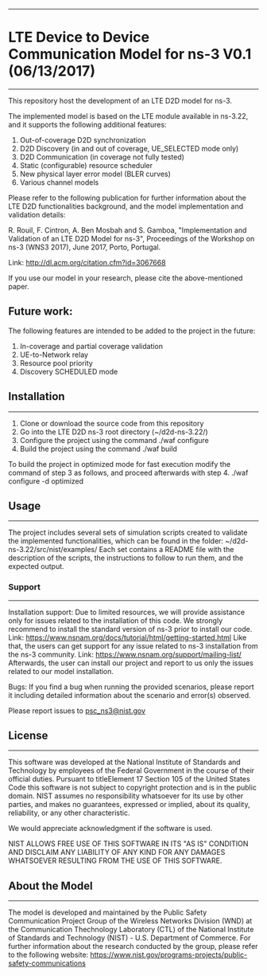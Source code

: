 -------------------------------------------------------------------------------
#      LTE Device to Device Communication Model for ns-3  V0.1 (06/13/2017)
-------------------------------------------------------------------------------

This repository host the development of an LTE D2D model for ns-3. 

The implemented model is based on the LTE module available in ns-3.22, and it 
supports the following additional features:

1. Out-of-coverage D2D synchronization
2. D2D Discovery (in and out of coverage, UE_SELECTED mode only)
3. D2D Communication (in coverage not fully tested)
4. Static (configurable) resource scheduler 
5. New physical layer error model (BLER curves)
6. Various channel models


Please refer to the following publication for further information about the
LTE D2D functionalities background, and the model implementation and validation
details:

R. Rouil, F. Cintron, A. Ben Mosbah and S. Gamboa, "Implementation and 
Validation of an LTE D2D Model for ns-3", Proceedings of the Workshop
on ns-3 (WNS3 2017), June 2017, Porto, Portugal.

Link: http://dl.acm.org/citation.cfm?id=3067668

If you use our model in your research, please cite the above-mentioned paper.

## Future work:
The following features are intended to be added to the project in the future: 

1. In-coverage and partial coverage validation
2. UE-to-Network relay
3. Resource pool priority 
4. Discovery SCHEDULED mode


## Installation
------------

1. Clone or download the source code from this repository 
2. Go into the LTE D2D ns-3 root directory (~/d2d-ns-3.22/) 
3. Configure the project using the command 
  ./waf configure  
4. Build the project using the command
  ./waf build

To build the project in optimized mode for fast execution modify the command
of step 3 as follows, and proceed afterwards with step 4. 
  ./waf configure -d optimized 
  
## Usage
-----

The project includes several sets of simulation scripts created to validate
the implemented functionalities, which can be found in the folder: 
~/d2d-ns-3.22/src/nist/examples/
Each set contains a README file with the description of the scripts, the
instructions to follow to run them, and the expected output.  

### Support
-------

Installation support:
Due to limited resources, we will provide assistance only for issues
related to the installation of this code. 
We strongly recommend to install the standard version of ns-3 prior to install
our code. 
   Link: https://www.nsnam.org/docs/tutorial/html/getting-started.html
Like that, the users can get support for any issue related to ns-3 installation
from the ns-3 community. 
   Link: https://www.nsnam.org/support/mailing-list/
Afterwards, the user can install our project and report to us only the issues
related to our model installation.

Bugs:
If you find a bug when running the provided scenarios, please report it
including detailed information about the scenario and error(s) observed.

Please report issues to psc_ns3@nist.gov


## License
-------

This software was developed at the National Institute of Standards and 
Technology by employees of the Federal Government in the course of their
official duties. Pursuant to titleElement 17 Section 105 of the United States
Code this software is not subject to copyright protection and is in the public
domain. NIST assumes no responsibility whatsoever for its use by other parties,
and makes no guarantees, expressed or implied, about its quality, reliability,
or any other characteristic. 

We would appreciate acknowledgment if the software is used.  

NIST ALLOWS FREE USE OF THIS SOFTWARE IN ITS "AS IS" CONDITION AND DISCLAIM ANY
LIABILITY OF ANY KIND FOR ANY DAMAGES WHATSOEVER RESULTING FROM THE USE OF 
THIS SOFTWARE.                     

## About the Model
---------------
The model is developed and maintained by the Public Safety Communication 
Project Group of the Wireless Networks Division (WND) at the Communication
Thechnology Laboratory (CTL) of the National Institute of Standards and 
Technology (NIST) - U.S. Department of Commerce. 
For further information about the research conducted by the group, please refer
to the following website: 
https://www.nist.gov/programs-projects/public-safety-communications
